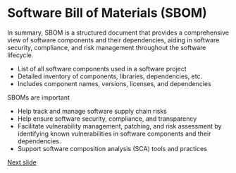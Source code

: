 # Software Bill of Materials (SBOM)

In summary, SBOM is a structured document that provides a comprehensive view of software components and their dependencies, aiding in software security, compliance, and risk management throughout the software lifecycle.

* List of all software components used in a software project
* Detailed inventory of components, libraries, dependencies, etc.
* Includes component names, versions, licenses, and dependencies

SBOMs are important

* Help track and manage software supply chain risks
* Help ensure software security, compliance, and transparency
* Facilitate vulnerability management, patching, and risk assessment by identifying known vulnerabilities in software components and their dependencies.
* Support software composition analysis (SCA) tools and practices



[Next slide](verify.md)
